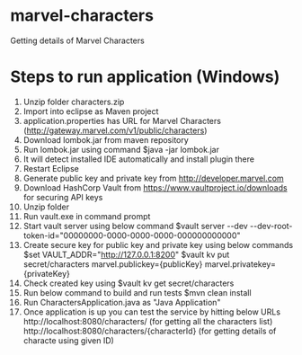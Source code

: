 # marvel-characters
Getting details of Marvel Characters

# Steps to run application (Windows)

1. Unzip folder characters.zip
2. Import into eclipse as Maven project
3. application.properties has URL for Marvel Characters (http://gateway.marvel.com/v1/public/characters)
4. Download lombok.jar from maven repository
5. Run lombok.jar using command $java -jar lombok.jar
6. It will detect installed IDE automatically and install plugin there
7. Restart Eclipse
8. Generate public key and private key from http://developer.marvel.com
8. Download HashCorp Vault from https://www.vaultproject.io/downloads for securing API keys
9. Unzip folder
10. Run vault.exe in command prompt
11. Start vault server using below command
	$vault server --dev --dev-root-token-id="00000000-0000-0000-0000-000000000000"
12. Create secure key for public key and private key using below commands
	$set VAULT_ADDR="http://127.0.0.1:8200"
	$vault kv put secret/characters marvel.publickey={publicKey} marvel.privatekey={privateKey}
13. Check created key using 
	$vault kv get secret/characters
14. Run below command to build and run tests
	$mvn clean install
15. Run CharactersApplication.java as "Java Application"
16. Once application is up you can test the service by hitting below URLs
	http://localhost:8080/characters/ (for getting all the characters list)
	http://localhost:8080/characters/{characterId}	(for getting details of characte using given ID)
